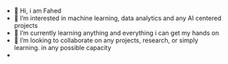 - 👋 Hi, i am Fahed 
- 👀 I’m interested in machine learning, data analytics and any AI centered projects 
- 🌱 I’m currently learning anything and everything i can get my hands on 
- 💞️ I’m looking to collaborate on any projects, research, or simply learning. in any possible capacity 
- 

<!---
theonlyrealG/theonlyrealG is a ✨ special ✨ repository because its `README.md` (this file) appears on your GitHub profile.
You can click the Preview link to take a look at your changes.
--->
